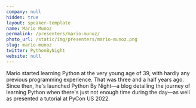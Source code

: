 ```yaml
---
company: null
hidden: true
layout: speaker-template
name: Mario Munoz
permalink: /presenters/mario-munoz/
photo_url: /static/img/presenters/mario-munoz.png
slug: mario-munoz
twitter: PythonByNight
website: null
---
```


Mario started learning Python at the very young age of 39, with hardly any previous programming experience. That was three and a half years ago. Since then, he's launched Python By Night&mdash;a blog detailing the journey of learning Python when there's just not enough time during the day&mdash;as well as presented a tutorial at PyCon US 2022.
